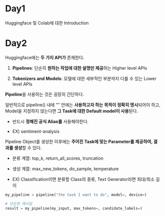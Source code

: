 # Day1

Huggingface 및 Colab에 대한 Introduction

# Day2

Huggingface에는 **두 가지 API가** 존재한다.

1. **Pipelines**: 단순히 **원하는 작업에 대한 설명만 제공**하는 Higher level APIs

2. **Tokenizers and Models**: 모델에 대한 세부적인 부분까지 다룰 수 있는 Lower level APIs


**Pipeline**을 사용하는 것은 굉장히 간단하다.

일반적으로 pipeline() 내에 "" 안에는 **사용하고자 하는 목적이 정확히 명시**되어야 하고, Model을 지정하지 않는다면 **그 Task에 대한 Default model이 사용**된다.

- 반드시 **정해진 공식 Alias를** 사용해야한다.

- EX) sentiment-analysis

Pipeline Object를 생성한 이후에는 **주어진 Task에 맞는 Parameter를 제공하여, 결과를 생성**할 수 있다.

- 분류 계열: top_k, return_all_scores, truncation

- 생성 계열: max_new_tokens, do_sample, temperature

- EX) Classification이면 분류할 Class의 종류, Text Generator라면 최대/최소 길이 

```python
my_pipeline = pipeline("the task I want to do", model=, device=)

# 단순한 예시임
result = my_pipeline(my_input, max_tokens=, candidate_labels=)
```




